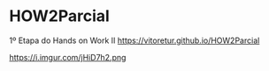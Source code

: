 # HOW2Parcial
1º Etapa do Hands on Work II
https://vitoretur.github.io/HOW2Parcial

https://i.imgur.com/jHiD7h2.png 
